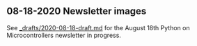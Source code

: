 ## 08-18-2020 Newsletter images

See [_drafts/2020-08-18-draft.md](../../_drafts/2020-08-18-draft.md) for the August 18th Python on Microcontrollers newsletter in progress.
